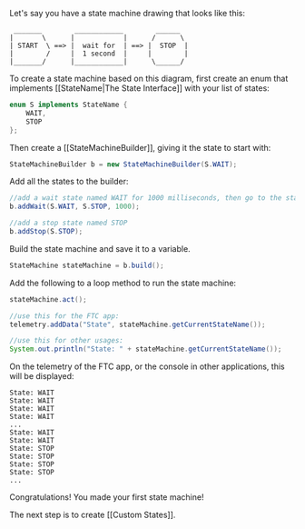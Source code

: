 Let's say you have a state machine drawing that looks like this:
```
 _______        ____________        ______
|       \      |            |      /      \
| START  \ ==> |  wait for  | ==> |  STOP  |
|        /     |  1 second  |     |        |
|_______/      |____________|      \______/
```

To create a state machine based on this diagram, first create an enum that implements [[StateName|The State Interface]] with your list of states:

```java
enum S implements StateName {
    WAIT,
    STOP
};
```

Then create a [[StateMachineBuilder]], giving it the state to start with:
```java
StateMachineBuilder b = new StateMachineBuilder(S.WAIT);
```

Add all the states to the builder:
```java
//add a wait state named WAIT for 1000 milliseconds, then go to the state named STOP
b.addWait(S.WAIT, S.STOP, 1000);

//add a stop state named STOP
b.addStop(S.STOP);
```

Build the state machine and save it to a variable.
```java
StateMachine stateMachine = b.build();
```

Add the following to a loop method to run the state machine:
```java
stateMachine.act();

//use this for the FTC app:
telemetry.addData("State", stateMachine.getCurrentStateName());

//use this for other usages:
System.out.println("State: " + stateMachine.getCurrentStateName());
```

On the telemetry of the FTC app, or the console in other applications, this will be displayed:

```
State: WAIT
State: WAIT
State: WAIT
State: WAIT
...
State: WAIT
State: WAIT
State: STOP
State: STOP
State: STOP
State: STOP
...
```

Congratulations! You made your first state machine!

The next step is to create [[Custom States]].